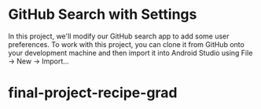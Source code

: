 # GitHub Search with Settings

In this project, we'll modify our GitHub search app to add some user preferences.  To work with this project, you can clone it from GitHub onto your development machine and then import it into Android Studio using File → New → Import...
# final-project-recipe-grad
